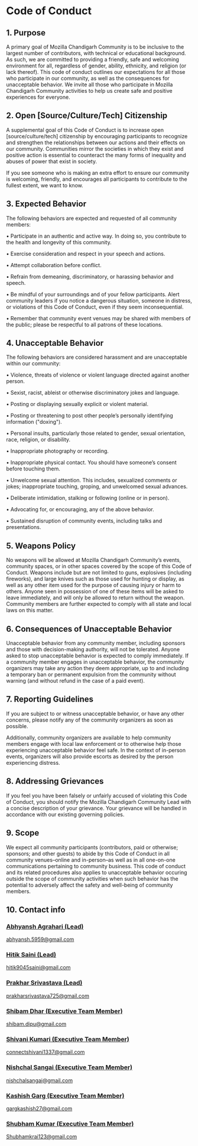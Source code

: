 # Code of Conduct
           

## 1. Purpose

A primary goal of Mozilla Chandigarh Community is to be inclusive to the largest number of contributors, with technical or educational background. As such, we are committed to providing a friendly, safe and welcoming environment for all, regardless of gender, ability, ethnicity, and religion (or lack thereof).
This code of conduct outlines our expectations for all those who participate in our community, as well as the consequences for unacceptable behavior.
We invite all those who participate in Mozilla Chandigarh Community activities to help us create safe and positive experiences for everyone.

## 2. Open [Source/Culture/Tech] Citizenship

A supplemental goal of this Code of Conduct is to increase open [source/culture/tech] citizenship by encouraging participants to recognize and strengthen the relationships between our actions and their effects on our community.
Communities mirror the societies in which they exist and positive action is essential to counteract the many forms of inequality and abuses of power that exist in society.

If you see someone who is making an extra effort to ensure our community is welcoming, friendly, and encourages all participants to contribute to the fullest extent, we want to know.


## 3. Expected Behavior

The following behaviors are expected and requested of all community members:

•  Participate in an authentic and active way. In doing so, you contribute to the health and longevity of this community.

•  Exercise consideration and respect in your speech and actions.

•  Attempt collaboration before conflict.

•  Refrain from demeaning, discriminatory, or harassing behavior and speech.

•  Be mindful of your surroundings and of your fellow participants. Alert community leaders if you notice a dangerous situation, someone in distress, or violations of this Code of Conduct, even if they seem inconsequential.

•  Remember that community event venues may be shared with members of the public; please be respectful to all patrons of these locations.
           

## 4. Unacceptable Behavior

The following behaviors are considered harassment and are unacceptable within our community:

•  Violence, threats of violence or violent language directed against another person.

•  Sexist, racist, ableist or otherwise discriminatory jokes and language.

•  Posting or displaying sexually explicit or violent material.

•  Posting or threatening to post other people’s personally identifying information ("doxing").

•  Personal insults, particularly those related to gender, sexual orientation, race, religion, or disability.

•  Inappropriate photography or recording.

•  Inappropriate physical contact. You should have someone’s consent before touching them.

•  Unwelcome sexual attention. This includes, sexualized comments or jokes; inappropriate touching, groping, and unwelcomed sexual advances.

•  Deliberate intimidation, stalking or following (online or in person).

•  Advocating for, or encouraging, any of the above behavior.

•  Sustained disruption of community events, including talks and presentations.
           

## 5. Weapons Policy

No weapons will be allowed at Mozilla Chandigarh Community’s events, community spaces, or in other spaces covered by the scope of this Code of Conduct. Weapons include but are not limited to guns, explosives (including fireworks), and large knives such as those used for hunting or display, as well as any other item used for the purpose of causing injury or harm to others. Anyone seen in possession of one of these items will be asked to leave immediately, and will only be allowed to return without the weapon. Community members are further expected to comply with all state and local laws on this matter.
           

## 6. Consequences of Unacceptable Behavior

Unacceptable behavior from any community member, including sponsors and those with decision-making authority, will not be tolerated.
Anyone asked to stop unacceptable behavior is expected to comply immediately.
If a community member engages in unacceptable behavior, the community organizers may take any action they deem appropriate, up to and including a temporary ban or permanent expulsion from the community without warning (and without refund in the case of a paid event).
           

## 7. Reporting Guidelines

If you are subject to or witness unacceptable behavior, or have any other concerns, please notify any of the community organizers as soon as possible.

Additionally, community organizers are available to help community members engage with local law enforcement or to otherwise help those experiencing unacceptable behavior feel safe. In the context of in-person events, organizers will also provide escorts as desired by the person experiencing distress.
           

## 8. Addressing Grievances

If you feel you have been falsely or unfairly accused of violating this Code of Conduct, you should notify the Mozilla Chandigarh Community Lead with a concise description of your grievance. Your grievance will be handled in accordance with our existing governing policies.
  

## 9. Scope

We expect all community participants (contributors, paid or otherwise; sponsors; and other guests) to abide by this Code of Conduct in all community venues–online and in-person–as well as in all one-on-one communications pertaining to community business.
This code of conduct and its related procedures also applies to unacceptable behavior occuring outside the scope of community activities when such behavior has the potential to adversely affect the safety and well-being of community members.
           

## 10. Contact info

### [Abhyansh Agrahari (Lead)](https://github.com/jam-abhyansh06) 

abhyansh.5959@gmail.com

### [Hitik Saini (Lead)](https://github.com/hitiksaini)

hitik9045saini@gmail.com

### [Prakhar Srivastava (Lead)](https://github.com/Prakhar2505)

prakharsrivastava725@gmail.com

### [Shibam Dhar (Executive Team Member)](https://github.com/soulhunter10737)

shibam.dipu@gmail.com

### [Shivani Kumari (Executive Team Member)](https://github.com/Shivani1337)

connectshivani1337@gmail.com

### [Nishchal Sangai (Executive Team Member)](https://github.com/nishchalsangai)

nishchalsangai@gmail.com

### [Kashish Garg (Executive Team Member)](https://github.com/kashish027)

gargkashish27@gmail.com

### [Shubham Kumar (Executive Team Member)](https://github.com/imskr)

Shubhamkrai123@gmail.com





